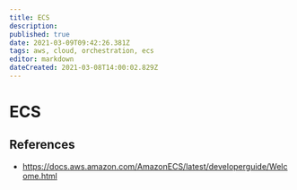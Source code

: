 ```yaml
---
title: ECS
description: 
published: true
date: 2021-03-09T09:42:26.381Z
tags: aws, cloud, orchestration, ecs
editor: markdown
dateCreated: 2021-03-08T14:00:02.829Z
---
```


# ECS
## References
- https://docs.aws.amazon.com/AmazonECS/latest/developerguide/Welcome.html